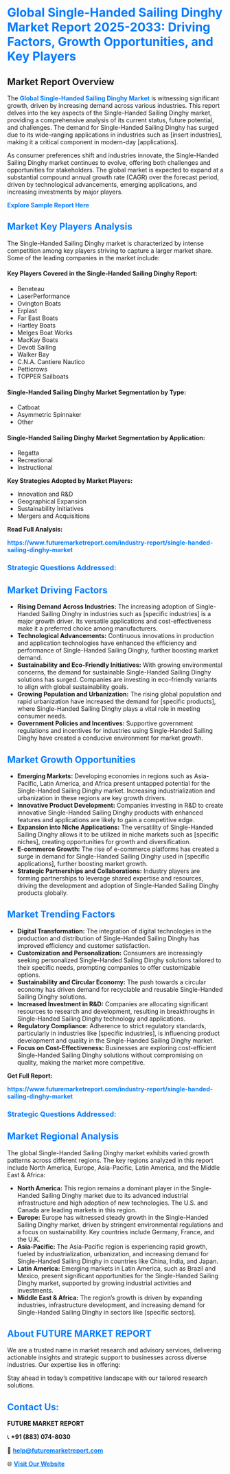 <h1 style="color: #007BFF;">Global Single-Handed Sailing Dinghy Market Report 2025-2033: Driving Factors, Growth Opportunities, and Key Players</h1>

<section id="overview">
<h2>Market Report Overview</h2>
<p>The <a href="https://www.futuremarketreport.com/industry-report/single-handed-sailing-dinghy-market" style="color: #007BFF; text-decoration: none;"><strong>Global Single-Handed Sailing Dinghy Market</strong></a> is witnessing significant growth, driven by increasing demand across various industries. This report delves into the key aspects of the Single-Handed Sailing Dinghy market, providing a comprehensive analysis of its current status, future potential, and challenges. The demand for Single-Handed Sailing Dinghy has surged due to its wide-ranging applications in industries such as [insert industries], making it a critical component in modern-day [applications].</p>
<p>As consumer preferences shift and industries innovate, the Single-Handed Sailing Dinghy market continues to evolve, offering both challenges and opportunities for stakeholders. The global market is expected to expand at a substantial compound annual growth rate (CAGR) over the forecast period, driven by technological advancements, emerging applications, and increasing investments by major players.</p>
</section>

<section id="overview">
<p><a href="https://www.futuremarketreport.com/request-sample/reportId=52111" style="color: #007BFF; text-decoration: none;"><strong>Explore Sample Report Here</strong></a></p>
</section>

<section id="key-players">
<h2 style="color: #007BFF;">Market Key Players Analysis</h2>
<p>The Single-Handed Sailing Dinghy market is characterized by intense competition among key players striving to capture a larger market share. Some of the leading companies in the market include:</p>
<h4>Key Players Covered in the Single-Handed Sailing Dinghy Report:</h4>
<ul><li>Beneteau</li><li>LaserPerformance</li><li>Ovington Boats</li><li>Erplast</li><li>Far East Boats</li><li>Hartley Boats</li><li>Melges Boat Works</li><li>MacKay Boats</li><li>Devoti Sailing</li><li>Walker Bay</li><li>C.N.A. Cantiere Nautico</li><li>Petticrows</li><li>TOPPER Sailboats</li></ul>
<h4>Single-Handed Sailing Dinghy Market Segmentation by Type:</h4>
<ul><li>Catboat</li><li>Asymmetric Spinnaker</li><li>Other</li></ul>

<h4>Single-Handed Sailing Dinghy Market Segmentation by Application:</h4>
<ul><li>Regatta</li><li>Recreational</li><li>Instructional</li></ul>
<p><strong>Key Strategies Adopted by Market Players:</strong></p>
<ul>
<li>Innovation and R&D</li>
<li>Geographical Expansion</li>
<li>Sustainability Initiatives</li>
<li>Mergers and Acquisitions</li>
</ul>
</section>

<section>
<p><strong>Read Full Analysis: </strong></p><a href="https://www.futuremarketreport.com/industry-report/single-handed-sailing-dinghy-market" style="color: #007BFF; text-decoration: none;"><strong>https://www.futuremarketreport.com/industry-report/single-handed-sailing-dinghy-market</strong></a>
<h3 style="color: #007BFF;">Strategic Questions Addressed:</h3>
</section>

<section id="driving-factors">
<h2 style="color: #007BFF;">Market Driving Factors</h2>
<ul>
<li><strong>Rising Demand Across Industries:</strong> The increasing adoption of Single-Handed Sailing Dinghy in industries such as [specific industries] is a major growth driver. Its versatile applications and cost-effectiveness make it a preferred choice among manufacturers.</li>
<li><strong>Technological Advancements:</strong> Continuous innovations in production and application technologies have enhanced the efficiency and performance of Single-Handed Sailing Dinghy, further boosting market demand.</li>
<li><strong>Sustainability and Eco-Friendly Initiatives:</strong> With growing environmental concerns, the demand for sustainable Single-Handed Sailing Dinghy solutions has surged. Companies are investing in eco-friendly variants to align with global sustainability goals.</li>
<li><strong>Growing Population and Urbanization:</strong> The rising global population and rapid urbanization have increased the demand for [specific products], where Single-Handed Sailing Dinghy plays a vital role in meeting consumer needs.</li>
<li><strong>Government Policies and Incentives:</strong> Supportive government regulations and incentives for industries using Single-Handed Sailing Dinghy have created a conducive environment for market growth.</li>
</ul>
</section>

<section id="growth-opportunities">
<h2 style="color: #007BFF;">Market Growth Opportunities</h2>
<ul>
<li><strong>Emerging Markets:</strong> Developing economies in regions such as Asia-Pacific, Latin America, and Africa present untapped potential for the Single-Handed Sailing Dinghy market. Increasing industrialization and urbanization in these regions are key growth drivers.</li>
<li><strong>Innovative Product Development:</strong> Companies investing in R&D to create innovative Single-Handed Sailing Dinghy products with enhanced features and applications are likely to gain a competitive edge.</li>
<li><strong>Expansion into Niche Applications:</strong> The versatility of Single-Handed Sailing Dinghy allows it to be utilized in niche markets such as [specific niches], creating opportunities for growth and diversification.</li>
<li><strong>E-commerce Growth:</strong> The rise of e-commerce platforms has created a surge in demand for Single-Handed Sailing Dinghy used in [specific applications], further boosting market growth.</li>
<li><strong>Strategic Partnerships and Collaborations:</strong> Industry players are forming partnerships to leverage shared expertise and resources, driving the development and adoption of Single-Handed Sailing Dinghy products globally.</li>
</ul>
</section>

<section id="trending-factors">
<h2 style="color: #007BFF;">Market Trending Factors</h2>
<ul>
<li><strong>Digital Transformation:</strong> The integration of digital technologies in the production and distribution of Single-Handed Sailing Dinghy has improved efficiency and customer satisfaction.</li>
<li><strong>Customization and Personalization:</strong> Consumers are increasingly seeking personalized Single-Handed Sailing Dinghy solutions tailored to their specific needs, prompting companies to offer customizable options.</li>
<li><strong>Sustainability and Circular Economy:</strong> The push towards a circular economy has driven demand for recyclable and reusable Single-Handed Sailing Dinghy solutions.</li>
<li><strong>Increased Investment in R&D:</strong> Companies are allocating significant resources to research and development, resulting in breakthroughs in Single-Handed Sailing Dinghy technology and applications.</li>
<li><strong>Regulatory Compliance:</strong> Adherence to strict regulatory standards, particularly in industries like [specific industries], is influencing product development and quality in the Single-Handed Sailing Dinghy market.</li>
<li><strong>Focus on Cost-Effectiveness:</strong> Businesses are exploring cost-efficient Single-Handed Sailing Dinghy solutions without compromising on quality, making the market more competitive.</li>
</ul>
</section>

<section>
<p><strong>Get Full Report: </strong></p><a href="https://www.futuremarketreport.com/industry-report/single-handed-sailing-dinghy-market" style="color: #007BFF; text-decoration: none;"><strong>https://www.futuremarketreport.com/industry-report/single-handed-sailing-dinghy-market</strong></a>
<h3 style="color: #007BFF;">Strategic Questions Addressed:</h3>
</section>


<section id="regional-analysis">
<h2 style="color: #007BFF;">Market Regional Analysis</h2>
<p>The global Single-Handed Sailing Dinghy market exhibits varied growth patterns across different regions. The key regions analyzed in this report include North America, Europe, Asia-Pacific, Latin America, and the Middle East & Africa:</p>
<ul>
<li><strong>North America:</strong> This region remains a dominant player in the Single-Handed Sailing Dinghy market due to its advanced industrial infrastructure and high adoption of new technologies. The U.S. and Canada are leading markets in this region.</li>
<li><strong>Europe:</strong> Europe has witnessed steady growth in the Single-Handed Sailing Dinghy market, driven by stringent environmental regulations and a focus on sustainability. Key countries include Germany, France, and the U.K.</li>
<li><strong>Asia-Pacific:</strong> The Asia-Pacific region is experiencing rapid growth, fueled by industrialization, urbanization, and increasing demand for Single-Handed Sailing Dinghy in countries like China, India, and Japan.</li>
<li><strong>Latin America:</strong> Emerging markets in Latin America, such as Brazil and Mexico, present significant opportunities for the Single-Handed Sailing Dinghy market, supported by growing industrial activities and investments.</li>
<li><strong>Middle East & Africa:</strong> The region’s growth is driven by expanding industries, infrastructure development, and increasing demand for Single-Handed Sailing Dinghy in sectors like [specific sectors].</li>
</ul>
</section>

<footer>
<h2 style="color: #007BFF;">About FUTURE MARKET REPORT</h2>
<p>We are a trusted name in market research and advisory services, delivering actionable insights and strategic support to businesses across diverse industries. Our expertise lies in offering:</p>

<p>Stay ahead in today’s competitive landscape with our tailored research solutions.</p>

<h2 style="color: #007BFF;">Contact Us:</h2>
<p><strong>FUTURE MARKET REPORT</strong></p>
<p>📞 <strong>+91 (883) 074-8030</strong></p>
<p>📧 <strong><a href="mailto:help@futuremarketreport.com" style="color: #007BFF;">help@futuremarketreport.com</a></strong></p>
<p>🌐 <strong><a href="https://www.futuremarketreport.com/" style="color: #007BFF;">Visit Our Website</a></strong></p>
</footer>